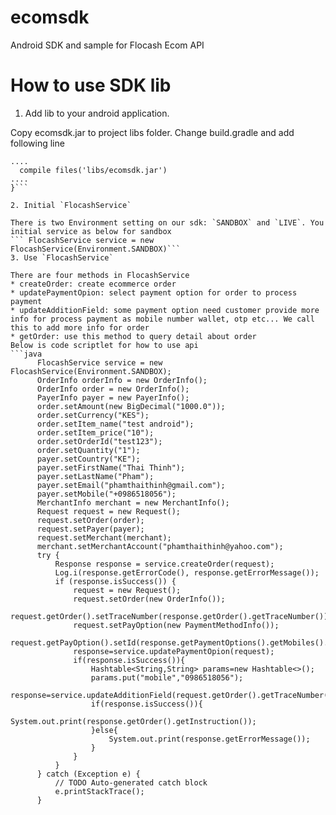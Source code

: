 # ecomsdk
Android SDK and sample for Flocash Ecom API

# How to use SDK lib
1. Add lib to your android application.

Copy ecomsdk.jar to project libs folder. Change build.gradle and add following line
  ```dependencies {
  ....
    compile files('libs/ecomsdk.jar')
  ....
  }```
  
2. Initial `FlocashService`

There is two Environment setting on our sdk: `SANDBOX` and `LIVE`. You initial service as below for sandbox
  ``` FlocashService service = new FlocashService(Environment.SANDBOX)```
3. Use `FlocashService`

There are four methods in FlocashService
  * createOrder: create ecommerce order
  * updatePaymentOpion: select payment option for order to process payment
  * updateAdditionField: some payment option need customer provide more info for process payment as mobile number wallet, otp etc... We call this to add more info for order
  * getOrder: use this method to query detail about order
Below is code scriptlet for how to use api
```java
        FlocashService service = new FlocashService(Environment.SANDBOX);
        OrderInfo orderInfo = new OrderInfo();
        OrderInfo order = new OrderInfo();
        PayerInfo payer = new PayerInfo();
        order.setAmount(new BigDecimal("1000.0"));
        order.setCurrency("KES");
        order.setItem_name("test android");
        order.setItem_price("10");
        order.setOrderId("test123");
        order.setQuantity("1");
        payer.setCountry("KE");
        payer.setFirstName("Thai Thinh");
        payer.setLastName("Pham");
        payer.setEmail("phamthaithinh@gmail.com");
        payer.setMobile("+0986518056");
        MerchantInfo merchant = new MerchantInfo();
        Request request = new Request();
        request.setOrder(order);
        request.setPayer(payer);
        request.setMerchant(merchant);
        merchant.setMerchantAccount("phamthaithinh@yahoo.com");
        try {
            Response response = service.createOrder(request);
            Log.i(response.getErrorCode(), response.getErrorMessage());
            if (response.isSuccess()) {
                request = new Request();
                request.setOrder(new OrderInfo());
                request.getOrder().setTraceNumber(response.getOrder().getTraceNumber());
                request.setPayOption(new PaymentMethodInfo());
                request.getPayOption().setId(response.getPaymentOptions().getMobiles().get(0).getId());
                response=service.updatePaymentOpion(request);
                if(response.isSuccess()){
                    Hashtable<String,String> params=new Hashtable<>();
                    params.put("mobile","0986518056");
                    response=service.updateAdditionField(request.getOrder().getTraceNumber(),params);
                    if(response.isSuccess()){
                        System.out.print(response.getOrder().getInstruction());
                    }else{
                        System.out.print(response.getErrorMessage());
                    }
                }
            }
        } catch (Exception e) {
            // TODO Auto-generated catch block
            e.printStackTrace();
        }
```
  

